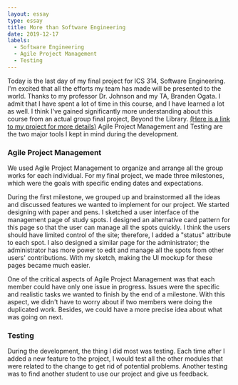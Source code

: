 ```yaml
---
layout: essay
type: essay
title: More than Software Engineering
date: 2019-12-17
labels:
  - Software Engineering
  - Agile Project Management
  - Testing
---
```


Today is the last day of my final project for ICS 314, Software Engineering. I'm excited that all the efforts my team has made will be presented to the world. Thanks to my professor Dr. Johnson and my TA, Branden Ogata. I admit that I have spent a lot of time in this course, and I have learned a lot as well. I think I've gained significantly more understanding about this course from an actual group final project, Beyond the Library. [(Here is a link to my project for more details)](https://beyond-the-library.github.io/) Agile Project Management and Testing are the two major tools I kept in mind during the development.

<h3> Agile Project Management</h3>
We used Agile Project Management to organize and arrange all the group works for each individual.  For my final project, we made three milestones, which were the goals with specific ending dates and expectations.

During the first milestone, we grouped up and brainstormed all the ideas and discussed features we wanted to implement for our project. We started designing with paper and pens. I sketched a user interface of the management page of study spots. I designed an alternative card pattern for this page so that the user can manage all the spots quickly. I think the users should have limited control of the site; therefore, I added a "status" attribute to each spot. I also designed a similar page for the administrator; the administrator has more power to edit and manage all the spots from other users' contributions. With my sketch, making the UI mockup for these pages became much easier. 

One of the critical aspects of Agile Project Management was that each member could have only one issue in progress. Issues were the specific and realistic tasks we wanted to finish by the end of a milestone. With this aspect, we didn't have to worry about if two members were doing the duplicated work. Besides, we could have a more precise idea about what was going on next.

<h3> Testing </h3>
During the development, the thing I did most was testing. Each time after I added a new feature to the project, I would test all the other modules that were related to the change to get rid of potential problems. Another testing was to find another student to use our project and give us feedback.
